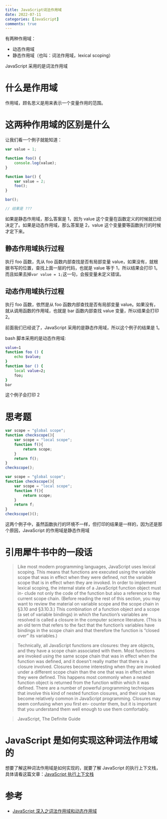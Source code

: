 ```yaml
---
title: JavaScript词法作用域
date: 2022-07-11
categories: [JavaScript]
comments: true
---
```


有两种作用域：

- 动态作用域
- 静态作用域（也叫：词法作用域，lexical scoping）

JavaScript 采用的是词法作用域

<!-- more -->

# 什么是作用域

作用域，顾名思义是用来表示一个变量作用的范围。

# 这两种作用域的区别是什么

让我们看一个例子就能知道：

```Javascript
var value = 1;

function foo() {
    console.log(value);
}

function bar() {
    var value = 2;
    foo();
}

bar();

// 结果是 ???
```

如果是静态作用域，那么答案是 1，因为 value 这个变量在函数定义的时候就已经决定了。如果是动态作用域，那么答案是 2，value 这个变量要等函数执行的时候才定下来。

## 静态作用域执行过程

执行 foo 函数，先从 foo 函数内部查找是否有局部变量 value，如果没有，就根据书写的位置，查找上面一层的代码，也就是 value 等于 1，所以结果会打印 1。而且如果去掉`var value = 1;`这一句，会报变量未定义错误。

## 动态作用域执行过程

执行 foo 函数，依然是从 foo 函数内部查找是否有局部变量 value。如果没有，就从调用函数的作用域，也就是 bar 函数内部查找 value 变量，所以结果会打印 2。

前面我们已经说了，JavaScript 采用的是静态作用域，所以这个例子的结果是 1。

bash 脚本采用的是动态作用域:

```bash
value=1
function foo () {
    echo $value;
}
function bar () {
    local value=2;
    foo;
}
bar
```

这个例子会打印 2

# 思考题

```Javascript
var scope = "global scope";
function checkscope(){
    var scope = "local scope";
    function f(){
        return scope;
    }
    return f();
}
checkscope();
```

```Javascript
var scope = "global scope";
function checkscope(){
    var scope = "local scope";
    function f(){
        return scope;
    }
    return f;
}
checkscope()();
```

这两个例子中，虽然函数执行的环境不一样，但打印的结果是一样的，因为还是那个原因，JavaScript 的作用域是静态作用域

# 引用犀牛书中的一段话

> Like most modern programming languages, JavaScript uses lexical scoping. This means that functions are executed using the variable scope that was in effect when they were defined, not the variable scope that is in effect when they are invoked. In order to implement lexical scoping, the internal state of a JavaScript function object must in- clude not only the code of the function but also a reference to the current scope chain. (Before reading the rest of this section, you may want to review the material on variable scope and the scope chain in §3.10 and §3.10.3.) This combination of a function object and a scope (a set of variable bindings) in which the function’s variables are resolved is called a closure in the computer science literature. (This is an old term that refers to the fact that the function’s variables have bindings in the scope chain and that therefore the function is “closed over” its variables.)

> Technically, all JavaScript functions are closures: they are objects, and they have a scope chain associated with them. Most functions are invoked using the same scope chain that was in effect when the function was defined, and it doesn’t really matter that there is a closure involved. Closures become interesting when they are invoked under a different scope chain than the one that was in effect when they were defined. This happens most commonly when a nested function object is returned from the function within which it was defined. There are a number of powerful programming techniques that involve this kind of nested function closures, and their use has become relatively common in JavaScript programming. Closures may seem confusing when you first en- counter them, but it is important that you understand them well enough to use them comfortably.

> JavaScript, The Definite Guide

# JavaScript 是如何实现这种词法作用域的

想要了解这种词法作用域是如何实现的，就要了解 JavaScript 的执行上下文栈，具体请看这篇文章：[JavaScript 执行上下文栈](../../../07/12/JavaScript执行上下文栈/index.html)

# 参考

- [JavaScript 深入之词法作用域和动态作用域](https://github.com/mqyqingfeng/Blog/issues/3)
